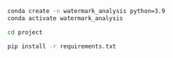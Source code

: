 ```bash 
conda create -n watermark_analysis python=3.9
conda activate watermark_analysis
```

```bash
cd project
```

```bash
pip install -r requirements.txt
```